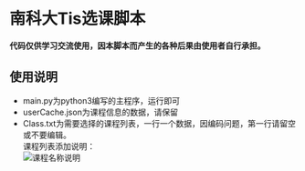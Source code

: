 # 南科大Tis选课脚本  
**代码仅供学习交流使用，因本脚本而产生的各种后果由使用者自行承担。**  
## 使用说明  
- main.py为python3编写的主程序，运行即可  
- userCache.json为课程信息的数据，请保留  
- Class.txt为需要选择的课程列表，一行一个数据，因编码问题，第一行请留空或不要编辑。  
课程列表添加说明：  
![课程名称说明](https://github.com/GhostFrankWu/SUSTech_Tools/blob/main/tis%E9%80%89%E8%AF%BE%E8%84%9A%E6%9C%AC/help.png)
